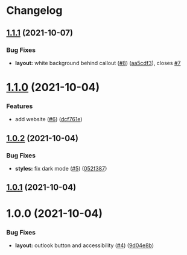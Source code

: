 # Changelog

## [1.1.1](https://github.com/American-Technion-Society/email-templates/compare/v1.1.0...v1.1.1) (2021-10-07)


### Bug Fixes

* **layout:** white background behind callout ([#8](https://github.com/American-Technion-Society/email-templates/issues/8)) ([aa5cdf3](https://github.com/American-Technion-Society/email-templates/commit/aa5cdf3f845d2600dfbd25bcf5e2526773cdc746)), closes [#7](https://github.com/American-Technion-Society/email-templates/issues/7)

# [1.1.0](https://github.com/American-Technion-Society/email-templates/compare/v1.0.2...v1.1.0) (2021-10-04)


### Features

* add website ([#6](https://github.com/American-Technion-Society/email-templates/issues/6)) ([dcf761e](https://github.com/American-Technion-Society/email-templates/commit/dcf761ed82aa427142adfd8b83307c67d0ceefac))

## [1.0.2](https://github.com/American-Technion-Society/email-templates/compare/v1.0.1...v1.0.2) (2021-10-04)


### Bug Fixes

* **styles:** fix dark mode ([#5](https://github.com/American-Technion-Society/email-templates/issues/5)) ([052f387](https://github.com/American-Technion-Society/email-templates/commit/052f3877f77a76b243b76059a2bb3f039de0dc5b))

## [1.0.1](https://github.com/American-Technion-Society/email-templates/compare/v1.0.0...v1.0.1) (2021-10-04)

# 1.0.0 (2021-10-04)


### Bug Fixes

* **layout:** outlook button and accessibility  ([#4](https://github.com/American-Technion-Society/email-templates/issues/4)) ([9d04e8b](https://github.com/American-Technion-Society/email-templates/commit/9d04e8bcb38fa53e9e02bc4d52e03a5e3ac83932))
